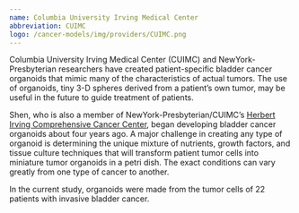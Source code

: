```yaml
---
name: Columbia University Irving Medical Center
abbreviation: CUIMC
logo: /cancer-models/img/providers/CUIMC.png
---
```


Columbia University Irving Medical Center (CUIMC) and NewYork-Presbyterian researchers have created patient-specific bladder cancer organoids that mimic many of the characteristics of actual tumors. The use of organoids, tiny 3-D spheres derived from a patient’s own tumor, may be useful in the future to guide treatment of patients.

Shen, who is also a member of NewYork-Presbyterian/CUIMC’s [Herbert Irving Comprehensive Cancer Center](http://cancer.columbia.edu/), began developing bladder cancer organoids about four years ago. A major challenge in creating any type of organoid is determining the unique mixture of nutrients, growth factors, and tissue culture techniques that will transform patient tumor cells into miniature tumor organoids in a petri dish. The exact conditions can vary greatly from one type of cancer to another.

In the current study, organoids were made from the tumor cells of 22 patients with invasive bladder cancer.